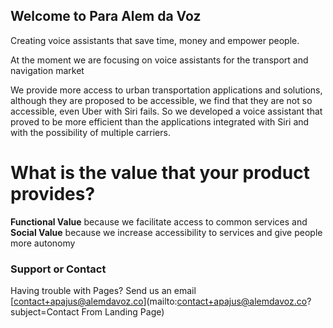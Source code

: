## Welcome to Para Alem da Voz

Creating voice assistants that save time, money and empower people.

At the moment we are focusing on voice assistants for the transport and navigation market

We provide more access to urban transportation applications and solutions, although they are proposed to be accessible, we find that they are not so accessible, even Uber with Siri fails. 
So we developed a voice assistant that proved to be more efficient than the applications integrated with Siri and with the possibility of multiple carriers.

# What is the value that your product provides?

**Functional Value** because we facilitate access to common services and **Social Value** because we increase accessibility to services and give people more autonomy

### Support or Contact

Having trouble with Pages? Send us an email [contact+apajus@alemdavoz.co](mailto:contact+apajus@alemdavoz.co?subject=Contact From Landing Page)
